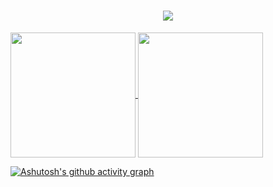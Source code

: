 <h1 align="center"> <a href="https://sunguoqi.com/"> <img src="https://readme-typing-svg.herokuapp.com/?lines=console.log('hi');Welcome!!!&center=true&size=27"> </a> </h1>

<a href="https://github.com/anuraghazra/github-readme-stats">
  <img height=200 align="center" src="https://github-readme-stats.vercel.app/api?username=Kamisorara" />
</a>
<a href="https://github.com/anuraghazra/convoychat">
  <img height=200 align="center" src="https://github-readme-stats.vercel.app/api/top-langs?username=Kamisorara&layout=compact&langs_count=8&card_width=320" />
</a>

[![Ashutosh's github activity graph](https://github-readme-activity-graph.vercel.app/graph?username=Kamisorara&theme=github)](https://github.com/Kamisorara/github-readme-activity-graph)
<!---
Kamisorara/Kamisorara is a ✨ special ✨ repository because its `README.md` (this file) appears on your GitHub profile.
You can click the Preview link to take a look at your changes.
--->
